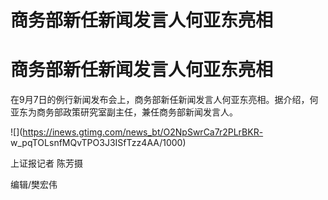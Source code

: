 # 商务部新任新闻发言人何亚东亮相

# 商务部新任新闻发言人何亚东亮相

在9月7日的例行新闻发布会上，商务部新任新闻发言人何亚东亮相。据介绍，何亚东为商务部政策研究室副主任，兼任商务部新闻发言人。

![](https://inews.gtimg.com/news_bt/O2NpSwrCa7r2PLrBKR-
w_pqTOLsnfMQvTPO3J3ISfTzz4AA/1000)

上证报记者 陈芳摄

编辑/樊宏伟

